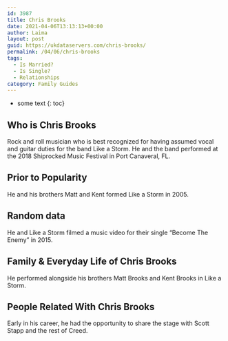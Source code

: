 ```yaml
---
id: 3987
title: Chris Brooks
date: 2021-04-06T13:13:13+00:00
author: Laima
layout: post
guid: https://ukdataservers.com/chris-brooks/
permalink: /04/06/chris-brooks
tags:
  - Is Married?
  - Is Single?
  - Relationships
category: Family Guides
---
```


* some text
{: toc}


## Who is Chris Brooks
                  
                  
                  
Rock and roll musician who is best recognized for having assumed vocal and guitar duties for the band Like a Storm. He and the band performed at the 2018 Shiprocked Music Festival in Port Canaveral, FL.
                  
              
            
              
            
                
                
                
## Prior to Popularity
                  
                  
                  
He and his brothers Matt and Kent formed Like a Storm in 2005.
                  
              
            
              
            
                
                
                
## Random data
                  
                  
                  
He and Like a Storm filmed a music video for their single &#8220;Become The Enemy&#8221; in 2015.
                  
              
            
              
            
                
                
                
## Family & Everyday Life of Chris Brooks
                  
                  
                  
He performed alongside his brothers Matt Brooks and Kent Brooks in Like a Storm. 
                  
              
            
              
            
                
                
                
## People Related With Chris Brooks
                  
                  
                  
Early in his career, he had the opportunity to share the stage with Scott Stapp and the rest of Creed.
                  
              
            
              
            
                
              
            
              
              
            
            
              
            
          
          
          